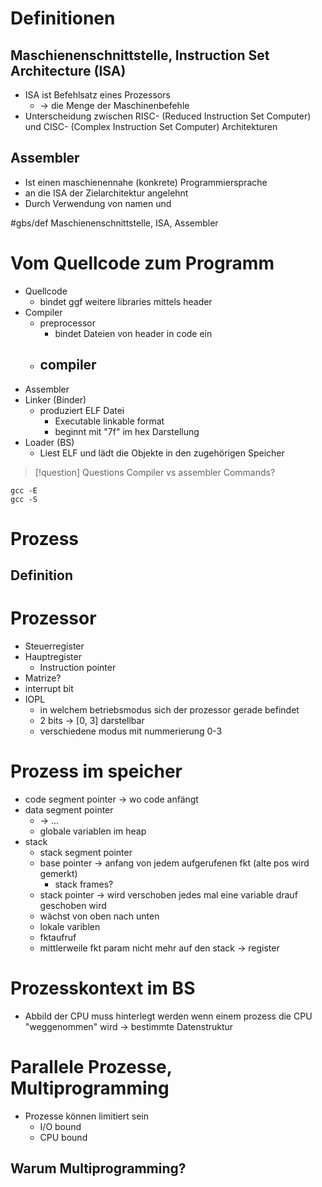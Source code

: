 # Definitionen
## Maschienenschnittstelle, Instruction Set Architecture (ISA)
- ISA ist Befehlsatz eines Prozessors
	- -> die Menge der Maschinenbefehle
- Unterscheidung zwischen RISC- (Reduced Instruction Set Computer) und CISC- (Complex Instruction Set Computer) Architekturen

## Assembler
- Ist einen maschienennahe (konkrete) Programmiersprache
- an die ISA der Zielarchitektur angelehnt
- Durch Verwendung von namen und 

#gbs/def Maschienenschnittstelle, ISA, Assembler 

# Vom Quellcode zum Programm
- Quellcode
	- bindet ggf weitere libraries mittels header
- Compiler
	- preprocessor
		- bindet Dateien von header in code ein
	- compiler
		- 
- Assembler
- Linker (Binder) 
	- produziert ELF Datei 
		- Executable linkable format
		- beginnt mit "7f" im hex Darstellung
- Loader (BS)
	- Liest ELF und lädt die Objekte in den zugehörigen Speicher


> [!question] Questions
> Compiler vs assembler
> Commands? 
```
gcc -E
gcc -S
```


# Prozess 
## Definition


# Prozessor
- Steuerregister
- Hauptregister
	- Instruction pointer
- Matrize? 
- interrupt bit
- IOPL
	- in welchem betriebsmodus sich der prozessor gerade befindet
	- 2 bits -> [0, 3] darstellbar
	- verschiedene modus mit nummerierung 0-3

# Prozess im speicher
- code segment pointer -> wo code anfängt
- data segment pointer 
	- -> ...
	- globale variablen im heap
- stack
	- stack segment pointer
	- base pointer -> anfang von jedem aufgerufenen fkt (alte pos wird gemerkt)
		- stack frames? 
	- stack pointer -> wird verschoben jedes mal eine variable drauf geschoben wird
	- wächst von oben nach unten
	- lokale variblen
	- fktaufruf
	- mittlerweile fkt param nicht mehr auf den stack -> register 


# Prozesskontext im BS
- Abbild der CPU muss hinterlegt werden wenn einem prozess die CPU "weggenommen" wird -> bestimmte Datenstruktur


# Parallele Prozesse, Multiprogramming 
- Prozesse können limitiert sein 
	- I/O bound
	- CPU bound

## Warum Multiprogramming?